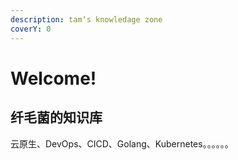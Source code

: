 ```yaml
---
description: tam‘s knowledage zone
coverY: 0
---
```


# Welcome!

## 纤毛菌的知识库

云原生、DevOps、CICD、Golang、Kubernetes。。。。。。

